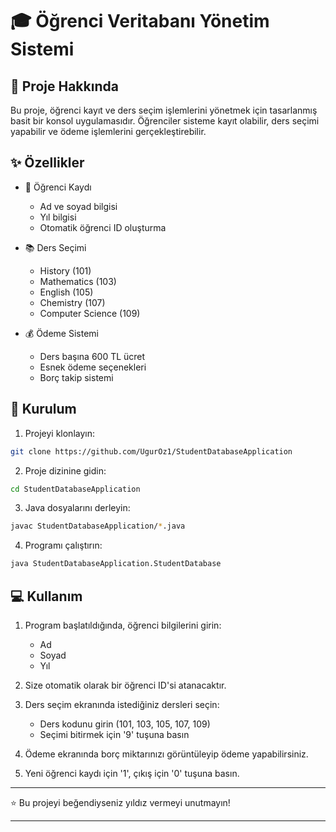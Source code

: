 # 🎓 Öğrenci Veritabanı Yönetim Sistemi


## 📝 Proje Hakkında

Bu proje, öğrenci kayıt ve ders seçim işlemlerini yönetmek için tasarlanmış basit bir konsol uygulamasıdır. Öğrenciler sisteme kayıt olabilir, ders seçimi yapabilir ve ödeme işlemlerini gerçekleştirebilir.

## ✨ Özellikler

- 👤 Öğrenci Kaydı
  - Ad ve soyad bilgisi
  - Yıl bilgisi
  - Otomatik öğrenci ID oluşturma

- 📚 Ders Seçimi
  - History (101)
  - Mathematics (103)
  - English (105)
  - Chemistry (107)
  - Computer Science (109)

- 💰 Ödeme Sistemi
  - Ders başına 600 TL ücret
  - Esnek ödeme seçenekleri
  - Borç takip sistemi

## 🚀 Kurulum

1. Projeyi klonlayın:
```bash
git clone https://github.com/UgurOz1/StudentDatabaseApplication
```

2. Proje dizinine gidin:
```bash
cd StudentDatabaseApplication
```

3. Java dosyalarını derleyin:
```bash
javac StudentDatabaseApplication/*.java
```

4. Programı çalıştırın:
```bash
java StudentDatabaseApplication.StudentDatabase
```

## 💻 Kullanım

1. Program başlatıldığında, öğrenci bilgilerini girin:
   - Ad
   - Soyad
   - Yıl

2. Size otomatik olarak bir öğrenci ID'si atanacaktır.

3. Ders seçim ekranında istediğiniz dersleri seçin:
   - Ders kodunu girin (101, 103, 105, 107, 109)
   - Seçimi bitirmek için '9' tuşuna basın

4. Ödeme ekranında borç miktarınızı görüntüleyip ödeme yapabilirsiniz.

5. Yeni öğrenci kaydı için '1', çıkış için '0' tuşuna basın.


---

⭐️ Bu projeyi beğendiyseniz yıldız vermeyi unutmayın!

---
